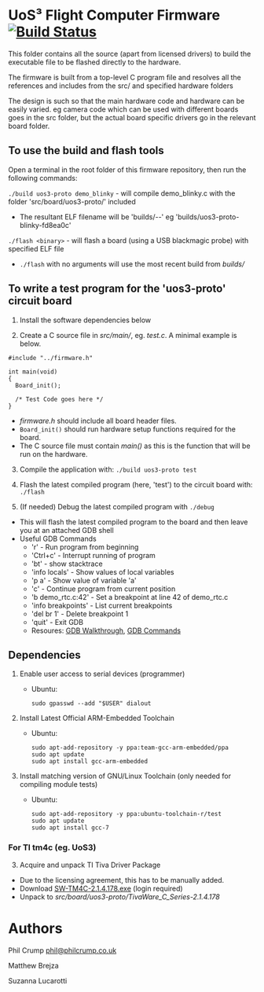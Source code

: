 # UoS³ Flight Computer Firmware [![Build Status](https://travis-ci.org/uos3/obc-firmware.svg?branch=master)](https://travis-ci.org/uos3/obc-firmware)

This folder contains all the source (apart from licensed drivers) to build the executable file to be flashed directly to the hardware.

The firmware is built from a top-level C program file and resolves all the references and includes from the src/ and specified hardware folders

The design is such so that the main hardware code and hardware can be easily varied. eg camera code which can be used with different boards goes in the src folder, but the actual board specific drivers go in the relevant board folder.

## To use the build and flash tools

Open a terminal in the root folder of this firmware repository, then run the following commands:

`./build uos3-proto demo_blinky` - will compile demo_blinky.c with the folder 'src/board/uos3-proto/' included

  * The resultant ELF filename will be 'builds/_<board>-<program>-<gitref>_' eg 'builds/uos3-proto-blinky-fd8ea0c'

`./flash <binary>` - will flash a board (using a USB blackmagic probe) with specified ELF file

  * `./flash` with no arguments will use the most recent build from _builds/_


## To write a test program for the 'uos3-proto' circuit board

1. Install the software dependencies below

2. Create a C source file in _src/main/_, eg. *test.c*. A minimal example is below.
```
#include "../firmware.h"

int main(void)
{
  Board_init();

  /* Test Code goes here */
}
```

  * *firmware.h* should include all board header files.
  * `Board_init()` should run hardware setup functions required for the board.
  * The C source file must contain *main()* as this is the function that will be run on the hardware.

3. Compile the application with: `./build uos3-proto test`

4. Flash the latest compiled program (here, 'test') to the circuit board with: `./flash`

5. (If needed) Debug the latest compiled program with `./debug`

  * This will flash the latest compiled program to the board and then leave you at an attached GDB shell
  * Useful GDB Commands
    * 'r' - Run program from beginning
    * 'Ctrl+c' - Interrupt running of program
    * 'bt' - show stacktrace
    * 'info locals' - Show values of local variables
    * 'p a' - Show value of variable 'a'
    * 'c' - Continue program from current position
    * 'b demo_rtc.c:42' - Set a breakpoint at line 42 of demo_rtc.c
    * 'info breakpoints' - List current breakpoints
    * 'del br 1' - Delete breakpoint 1
    * 'quit' - Exit GDB
    * Resoures: [GDB Walkthrough](https://www.cs.umd.edu/~srhuang/teaching/cmsc212/gdb-tutorial-handout.pdf), [GDB Commands](http://www.yolinux.com/TUTORIALS/GDB-Commands.html)

## Dependencies 

1. Enable user access to serial devices (programmer)
    * Ubuntu:
      ```
      sudo gpasswd --add "$USER" dialout
      ```

2. Install Latest Official ARM-Embedded Toolchain
    * Ubuntu:
      ```
      sudo apt-add-repository -y ppa:team-gcc-arm-embedded/ppa
      sudo apt update
      sudo apt install gcc-arm-embedded
      ```

3. Install matching version of GNU/Linux Toolchain (only needed for compiling module tests)
    * Ubuntu:
      ```
      sudo apt-add-repository -y ppa:ubuntu-toolchain-r/test
      sudo apt update
      sudo apt install gcc-7
      ```

### For TI tm4c (eg. UoS3)

3. Acquire and unpack TI Tiva Driver Package
  * Due to the licensing agreement, this has to be manually added.
  * Download [SW-TM4C-2.1.4.178.exe](http://software-dl.ti.com/tiva-c/SW-TM4C/latest/index_FDS.html) (login required)
  * Unpack to _src/board/uos3-proto/TivaWare_C_Series-2.1.4.178_

# Authors

Phil Crump <phil@philcrump.co.uk>

Matthew Brejza

Suzanna Lucarotti
